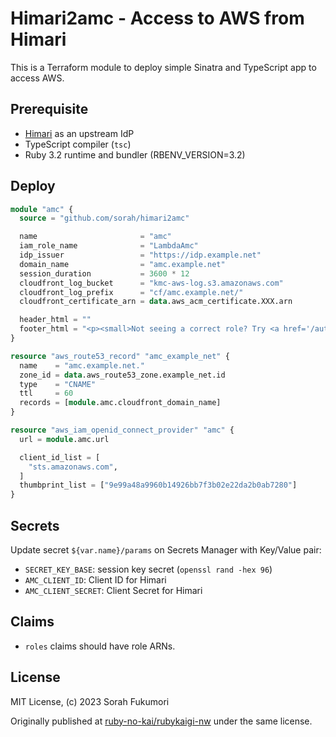 # Himari2amc - Access to AWS from Himari

This is a Terraform module to deploy simple Sinatra and TypeScript app to access AWS.

## Prerequisite

- [Himari](https://github.com/sorah/himari) as an upstream IdP
- TypeScript compiler (`tsc`)
- Ruby 3.2 runtime and bundler (RBENV_VERSION=3.2)

## Deploy

```terraform
module "amc" {
  source = "github.com/sorah/himari2amc"

  name                       = "amc"
  iam_role_name              = "LambdaAmc"
  idp_issuer                 = "https://idp.example.net"
  domain_name                = "amc.example.net"
  session_duration           = 3600 * 12
  cloudfront_log_bucket      = "kmc-aws-log.s3.amazonaws.com"
  cloudfront_log_prefix      = "cf/amc.example.net/"
  cloudfront_certificate_arn = data.aws_acm_certificate.XXX.arn

  header_html = ""
  footer_html = "<p><small>Not seeing a correct role? Try <a href='/auth/himari?prompt=login'>Reauthenticate</a>. | <a href='https://github.com/sorah/himari2amc'>Source</a></small></p>"
}

resource "aws_route53_record" "amc_example_net" {
  name    = "amc.example.net."
  zone_id = data.aws_route53_zone.example_net.id
  type    = "CNAME"
  ttl     = 60
  records = [module.amc.cloudfront_domain_name]
}

resource "aws_iam_openid_connect_provider" "amc" {
  url = module.amc.url

  client_id_list = [
    "sts.amazonaws.com",
  ]
  thumbprint_list = ["9e99a48a9960b14926bb7f3b02e22da2b0ab7280"]
}
```

## Secrets

Update secret `${var.name}/params` on Secrets Manager with Key/Value pair:

- `SECRET_KEY_BASE`: session key secret (`openssl rand -hex 96`)
- `AMC_CLIENT_ID`: Client ID for Himari
- `AMC_CLIENT_SECRET`: Client Secret for Himari

## Claims

- `roles` claims should have role ARNs.


## License

MIT License, (c) 2023 Sorah Fukumori

Originally published at [ruby-no-kai/rubykaigi-nw](https://github.com/ruby-no-kai/rubykaigi-nw/tree/master/tf/amc) under the same license.
